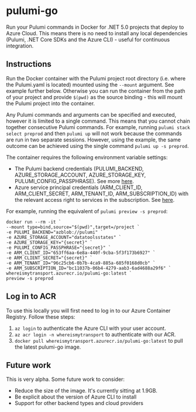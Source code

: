 # pulumi-go

Run your Pulumi commands in Docker for .NET 5.0 projects that deploy to Azure Cloud.  This means there is no need to install any local dependencies (Pulumi, .NET Core SDKs and the Azure CLI) - useful for continuous integration.

## Instructions

Run the Docker container with the Pulumi project root directory (i.e. where the Pulumi.yaml is located) mounted using the `--mount` argument.  See example further below.  Otherwise you can run the container from the path of your project and provide `$(pwd)` as the source binding - this will mount the Pulumi project into the container.

Any Pulumi commands and arguments can be specified and executed, however it is limited to a single command.  This means that you cannot chain together consecutive Pulumi commands.  For example, running `pulumi stack select preprod` and then `pulumi up` will not work because the commands are run in two separate sessions.  However, using the example, the same outcome can be achieved using the single command `pulumi up -s preprod`.

The container requires the following environment variable settings:
 - The Pulumi backend credentials (PULUMI_BACKEND, AZURE_STORAGE_ACCOUNT, AZURE_STORAGE_KEY, PULUMI_CONFIG_PASSPHRASE).  See more [here](https://www.pulumi.com/docs/intro/concepts/state/#logging-into-the-azure-blob-storage-backend).
 - Azure service principal credentials (ARM_CLIENT_ID, ARM_CLIENT_SECRET, ARM_TENANT_ID, ARM_SUBSCRIPTION_ID) with the relevant access right to services in the subscription. See [here](https://www.pulumi.com/docs/intro/cloud-providers/azure/setup/#service-principal-authentication).

For example, running the equivalent of `pulumi preview -s preprod`:

```
docker run --rm -it `
--mount type=bind,source="$(pwd)",target=/project `
-e PULUMI_BACKEND="azblob://pulumi" `
-e AZURE_STORAGE_ACCOUNT="datatoolsstates" `
-e AZURE_STORAGE_KEY="{secret}" `
-e PULUMI_CONFIG_PASSPHRASE="{secret}" `
-e ARM_CLIENT_ID="653ff6aa-6e8a-440f-9cba-5f3f173b6927" `
-e ARM_CLIENT_SECRET="{secret}" `
-e ARM_TENANT_ID="96c25cb6-0b7b-4ca9-885a-685f0168d0cb" `
-e ARM_SUBSCRIPTION_ID="bc11037b-06b4-4279-aab3-6ad4688a29f6" `
whereismytransport.azurecr.io/pulumi-go:latest `
preview -s preprod
```

## Log in to ACR

To use this locally you will first need to log in to our Azure Container Registry.  Follow these steps:

  1. `az login` to authenticate the Azure CLI with your user account.
  2. `az acr login -n whereismytransport` to authenticate with our ACR.
  3. `docker pull whereismytransport.azurecr.io/pulumi-go:latest` to pull the latest pulumi-go image.

## Future work

This is very alpha. Some future work to consider:

 - Reduce the size of the image.  It's currently sitting at 1.9GB.
 - Be explicit about the version of Azure CLI to install
 - Support for other backend types and cloud providers